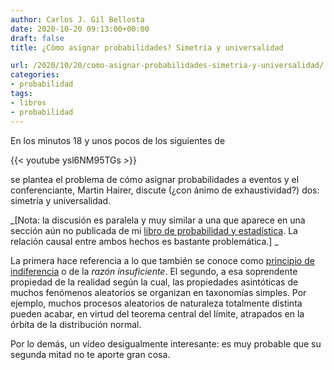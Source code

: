 ```yaml
---
author: Carlos J. Gil Bellosta
date: 2020-10-20 09:13:00+00:00
draft: false
title: ¿Cómo asignar probabilidades? Simetría y universalidad

url: /2020/10/20/como-asignar-probabilidades-simetria-y-universalidad/
categories:
- probabilidad
tags:
- libros
- probabilidad
---
```


En los minutos 18 y unos pocos de los siguientes de

{{< youtube ysl6NM95TGs >}}

se plantea el problema de cómo asignar probabilidades a eventos y el conferenciante, Martin Hairer, discute (¿con ánimo de exhaustividad?) dos: simetría y universalidad.

_[Nota: la discusión es paralela y muy similar a una que aparece en una sección aún no publicada de mi [libro de probabilidad y estadística](https://www.datanalytics.com/2020/10/15/introduccion-a-la-probabilidad-y-la-estadistica-para-cientificos-de-datos-primera-entrega/). La relación causal entre ambos hechos es bastante problemática.] _

La primera hace referencia a lo que también se conoce como [principio de indiferencia](https://en.wikipedia.org/wiki/Principle_of_indifference) o de la _razón insuficiente_. El segundo, a esa soprendente propiedad de la realidad según la cual, las propiedades asintóticas de muchos fenómenos aleatorios se organizan en taxonomías simples. Por ejemplo, muchos procesos aleatorios de naturaleza totalmente distinta pueden acabar, en virtud del teorema central del límite, atrapados en la órbita de la distribución normal.

Por lo demás, un vídeo desigualmente interesante: es muy probable que su segunda mitad no te aporte gran cosa.